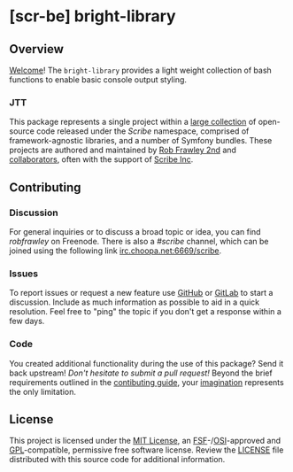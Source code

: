 # [scr-be] bright-library

## Overview

[Welcome](https://scr.be/go/readme_welcome)!
The `bright-library` provides a light weight collection of bash functions to enable
basic console output styling.

### JTT

This package represents a single project within a
[large collection](https://scr.be/go/explore) of open-source code released
under the *Scribe* namespace, comprised of framework-agnostic libraries,
and a number of Symfony bundles. These projects are authored and maintained
by [Rob Frawley 2nd](https://scr.be/rmf) and 
[collaborators](https://scr.be/bright-library/github_collaborators),
often with the support of [Scribe Inc](https://scr.be/go/scribe-home).

## Contributing

### Discussion

For general inquiries or to discuss a broad topic or idea, you can find
*robfrawley* on Freenode. There is also a *#scribe* channel, which can
be joined using the following link
[irc.choopa.net:6669/scribe](irc://irc.choopa.net:6669/scribe).

### Issues

To report issues or request a new feature use
[GitHub](https://scr.be/bright-library/github_issues)
or [GitLab](https://scr.be/bright-library/gitlab_issues)
to start a discussion. Include as much information as possible to aid in
a quick resolution. Feel free to "ping" the topic if you don't get a
response within a few days.

### Code

You created additional functionality during the use of this package? Send
it back upstream! *Don't hesitate to submit a pull request!* Beyond the
brief requirements outlined in the
[contibuting guide](https://scr.be/bright-library/contributing),
your [imagination](https://scr.be/go/readme_imagination)
represents the only limitation.

## License

This project is licensed under the
[MIT License](https://scr.be/go/mit), an
[FSF](https://scr.be/go/fsf)-/[OSI](https://scr.be/go/osi)-approved
and [GPL](https://scr.be/go/gpl)-compatible, permissive free software
license. Review the
[LICENSE](https://scr.be/bright-library/license)
file distributed with this source code for additional information.
